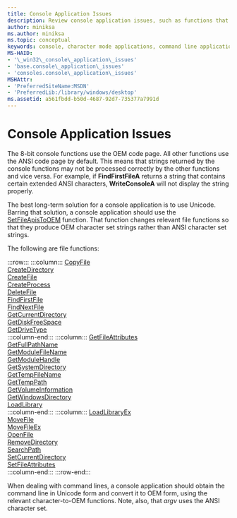 ```yaml
---
title: Console Application Issues
description: Review console application issues, such as functions that take or return OEM character set strings vs. functions that take or return ANSI character set strings.
author: miniksa
ms.author: miniksa
ms.topic: conceptual
keywords: console, character mode applications, command line applications, terminal applications, console api
MS-HAID:
- '\_win32\_console\_application\_issues'
- 'base.console\_application\_issues'
- 'consoles.console\_application\_issues'
MSHAttr:
- 'PreferredSiteName:MSDN'
- 'PreferredLib:/library/windows/desktop'
ms.assetid: a561fbdd-b50d-4687-92d7-735377a7991d
---
```


# Console Application Issues

The 8-bit console functions use the OEM code page. All other functions use the ANSI code page by default. This means that strings returned by the console functions may not be processed correctly by the other functions and vice versa. For example, if **FindFirstFileA** returns a string that contains certain extended ANSI characters, **WriteConsoleA** will not display the string properly.

The best long-term solution for a console application is to use Unicode. Barring that solution, a console application should use the [SetFileApisToOEM](https://msdn.microsoft.com/library/windows/desktop/aa365534) function. That function changes relevant file functions so that they produce OEM character set strings rather than ANSI character set strings.

The following are file functions:

:::row:::
    :::column:::
        [CopyFile](https://msdn.microsoft.com/library/windows/desktop/aa363851)  
        [CreateDirectory](https://msdn.microsoft.com/library/windows/desktop/aa363855)  
        [CreateFile](https://msdn.microsoft.com/library/windows/desktop/aa363858)  
        [CreateProcess](https://msdn.microsoft.com/library/windows/desktop/ms682425)  
        [DeleteFile](https://msdn.microsoft.com/library/windows/desktop/aa363915)  
        [FindFirstFile](https://msdn.microsoft.com/library/windows/desktop/aa364418)  
        [FindNextFile](https://msdn.microsoft.com/library/windows/desktop/aa364428)  
        [GetCurrentDirectory](https://msdn.microsoft.com/library/windows/desktop/aa364934)  
        [GetDiskFreeSpace](https://msdn.microsoft.com/library/windows/desktop/aa364935)  
        [GetDriveType](https://msdn.microsoft.com/library/windows/desktop/aa364939)  
    :::column-end:::
    :::column:::
        [GetFileAttributes](https://msdn.microsoft.com/library/windows/desktop/aa364944)  
        [GetFullPathName](https://msdn.microsoft.com/library/windows/desktop/aa364963)  
        [GetModuleFileName](https://msdn.microsoft.com/library/windows/desktop/ms683197)  
        [GetModuleHandle](https://msdn.microsoft.com/library/windows/desktop/ms683199)  
        [GetSystemDirectory](https://msdn.microsoft.com/library/windows/desktop/ms724373)  
        [GetTempFileName](https://msdn.microsoft.com/library/windows/desktop/aa364991)  
        [GetTempPath](https://msdn.microsoft.com/library/windows/desktop/aa364992)  
        [GetVolumeInformation](https://msdn.microsoft.com/library/windows/desktop/aa364993)  
        [GetWindowsDirectory](https://msdn.microsoft.com/library/windows/desktop/ms724454)  
        [LoadLibrary](https://msdn.microsoft.com/library/windows/desktop/ms684175)  
    :::column-end:::
    :::column:::
        [LoadLibraryEx](https://msdn.microsoft.com/library/windows/desktop/ms684179)  
        [MoveFile](https://msdn.microsoft.com/library/windows/desktop/aa365239)  
        [MoveFileEx](https://msdn.microsoft.com/library/windows/desktop/aa365240)  
        [OpenFile](https://msdn.microsoft.com/library/windows/desktop/aa365430)  
        [RemoveDirectory](https://msdn.microsoft.com/library/windows/desktop/aa365488)  
        [SearchPath](https://msdn.microsoft.com/library/windows/desktop/aa365527)  
        [SetCurrentDirectory](https://msdn.microsoft.com/library/windows/desktop/aa365530)  
        [SetFileAttributes](https://msdn.microsoft.com/library/windows/desktop/aa365535)  
    :::column-end:::
:::row-end:::

When dealing with command lines, a console application should obtain the command line in Unicode form and convert it to OEM form, using the relevant character-to-OEM functions. Note, also, that *argv* uses the ANSI character set.
